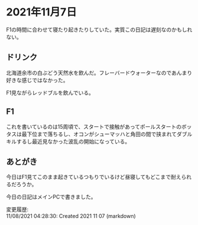 # 2021年11月7日

F1の時間に合わせて寝たり起きたりしていた。実質この日記は遅刻なのかもしれない。

## ドリンク

北海道余市の白ぶどう天然水を飲んだ。フレーバードウォーターなのであんまり好きな感じではなかった。

F1見ながらレッドブルを飲んでいる。

## F1

これを書いているのは15周頃で、スタートで接触があってポールスタートのボッタスは最下位まで落ちるし、オコンがシューマッハと角田の間で挟まれてダブルキルするし最近見なかった波乱の開始になっている。

## あとがき

今日はF1見てこのまま起きているつもりでいるけど昼寝してもどこまで耐えられるだろうか。

今日の日記はメインPCで書きました。

変更履歴:  
11/08/2021 04:28:30: Created 2021 11 07 (markdown)  
